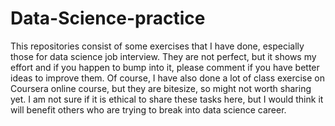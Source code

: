 # Data-Science-practice
This repositories consist of some exercises that I have done, especially those for data science job interview. They are not perfect, but it shows my effort and if you happen to bump into it, please comment if you have better ideas to improve them. Of course, I have also done a lot of class exercise on Coursera online course, but they are bitesize, so might not worth sharing yet. I am not sure if it is ethical to share these tasks here, but I would think it will benefit others who are trying to break into data science career. 
